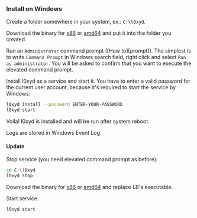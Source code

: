 ### Install on Windows

Create a folder somewhere in your system, ex.: `C:\l0xyd`.

Download the binary for [x86][]  or [amd64][] and put it into the folder you
created.

Run an `Administrator` command prompt ([How to][prompt]). The simplest is to
write `Command Prompt` in Windows search field, right click and select
`Run as administrator`. You will be asked to confirm that you want to execute
the elevated command prompt.

Install l0xyd as a service and start it. You have to enter a valid password
for the current user account, because it's required to start the service by Windows:

```bash
l0xyd install --password ENTER-YOUR-PASSWORD
l0xyd start
```

Voila! l0xyd is installed and will be run after system reboot.

Logs are stored in Windows Event Log.

#### Update

Stop service (you need elevated command prompt as before):

```bash
cd C:\l0xyd
l0xyd stop
```

Download the binary for [x86][] or [amd64][] and replace LB's executable.

Start service:

```bash
l0xyd start
```

[x86]: https://github.com/LPgenerator/L0xyd/releases/download/v1.0/l0xyd-windows-386.exe
[amd64]: https://github.com/LPgenerator/L0xyd/releases/download/v1.0/l0xyd-windows-amd64.exe
